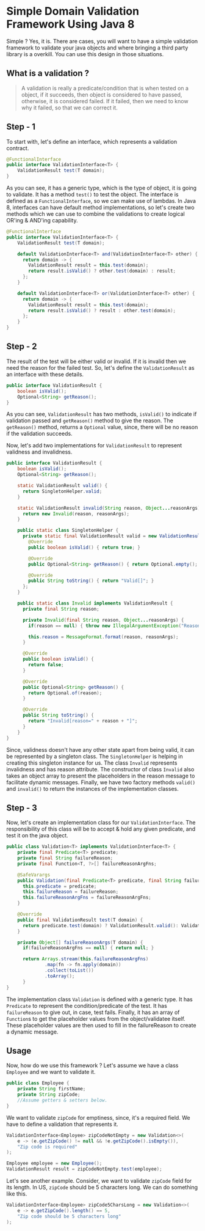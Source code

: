 # Simple Domain Validation Framework Using Java 8
Simple ? Yes, it is. There are cases, you will want to have a simple validation framework to validate your java objects and where bringing a third party library is a overkill. You can use this design in those situations.

## What is a validation ?
>A validation is really a predicate/condition that is when tested on a object, if it succeeds, then object is considered to have passed, otherwise, it is considered failed. If it failed, then we need to know why it failed, so that we can correct it.

## Step - 1
To start with, let's define an interface, which represents a validation contract.

```Java
@FunctionalInterface
public interface ValidationInterface<T> {
    ValidationResult test(T domain);
}
```
As you can see, it has a generic type, which is the type of object, it is going to validate. It has a method ```test()``` to test the object. The interface is defined as a ```FunctionalInterface```, so we can make use of lambdas. In Java 8, interfaces can have default method implementations, so let's create two methods which we can use to combine the validations to create logical OR'ing & AND'ing capability.

```Java
@FunctionalInterface
public interface ValidationInterface<T> {
    ValidationResult test(T domain);

    default ValidationInterface<T> and(ValidationInterface<T> other) {
      return domain -> {
        ValidationResult result = this.test(domain);
        return result.isValid() ? other.test(domain) : result;
      };
    }

    default ValidationInterface<T> or(ValidationInterface<T> other) {
      return domain -> {
        ValidationResult result = this.test(domain);
        return result.isValid() ? result : other.test(domain);
      };
    }
}
```
## Step - 2
The result of the test will be either valid or invalid. If it is invalid then we need the reason for the failed test. So, let's define the ```ValidationResult``` as an interface with these details.
```Java
public interface ValidationResult {
    boolean isValid();
    Optional<String> getReason();
}
```
As you can see, ```ValidationResult``` has two methods, ```isValid()``` to indicate if validation passed and ```getReason()``` method to give the reason. The ```getReason()``` method, returns a ```Optional``` value, since, there will be no reason if the validation succeeds.

Now, let's add two implementations for ```ValidationResult``` to represent validness and invalidness.
```Java
public interface ValidationResult {
    boolean isValid();
    Optional<String> getReason();

    static ValidationResult valid() {
      return SingletonHelper.valid;
    }

    static ValidationResult invalid(String reason, Object...reasonArgs) {
      return new Invalid(reason, reasonArgs);
    }

    public static class SingletonHelper {
      private static final ValidationResult valid = new ValidationResult() {
        @Override
        public boolean isValid() { return true; }

        @Override
        public Optional<String> getReason() { return Optional.empty(); }

        @Override
        public String toString() { return "Valid[]"; }
      };
    }

    public static class Invalid implements ValidationResult {
      private final String reason;

      private Invalid(final String reason, Object...reasonArgs) {
        if(reason == null) { throw new IllegalArgumentException("Reason is required"); }

        this.reason = MessageFormat.format(reason, reasonArgs);
      }

      @Override
      public boolean isValid() {
        return false;
      }

      @Override
      public Optional<String> getReason() {
        return Optional.of(reason);
      }

      @Override
      public String toString() {
        return "Invalid[reason=" + reason + "]";
      }
    }
}
```
Since, validness doesn't have any other state apart from being valid, it can be represented by a singleton class. The ```SingletonHelper``` is helping in creating this singleton instance for us. The class ```Invalid``` represents invalidness and has reason attribute. The constructor of class  ```Invalid``` also takes an object array to present the placeholders in the reason message to facilitate dynamic messages. Finally, we have two factory methods ```valid()``` and ```invalid()``` to return the instances of the implementation classes.

## Step - 3
Now, let's create an implementation class for our ```ValidationInterface```. The responsibility of this class will be to accept & hold any given predicate, and test it on the java object.
```Java
public class Validation<T> implements ValidationInterface<T> {
    private final Predicate<T> predicate;
    private final String failureReason;
    private final Function<T, ?>[] failureReasonArgFns;

    @SafeVarargs
    public Validation(final Predicate<T> predicate, final String failureReason, final Function<T, ?>...failureReasonArgFns) {
      this.predicate = predicate;
      this.failureReason = failureReason;
      this.failureReasonArgFns = failureReasonArgFns;
    }

    @Override
    public final ValidationResult test(T domain) {
      return predicate.test(domain) ? ValidationResult.valid(): ValidationResult.invalid(failureReason, failureReasonArgs(domain));
    }

    private Object[] failureReasonArgs(T domain) {
      if(failureReasonArgFns == null) { return null; }

      return Arrays.stream(this.failureReasonArgFns)
              .map(fn -> fn.apply(domain))
              .collect(toList())
              .toArray();
      }
}
```
The implementation class ```Validation``` is defined with a generic type. It has ```Predicate``` to represent the condition/predicate of the test. It has ```failureReason``` to give out, in case, test fails. Finally, it has an array of ```Function```s to get the placeholder values from the object/validatee itself. These placeholder values are then used to fill in the failureReason to create a dynamic message.
## Usage
Now, how do we use this framework ? Let's assume we have a class ```Employee``` and we want to validate it.
```Java
public class Employee {
    private String firstName;
    private String zipCode;   
    //Assume getters & setters below.
}
```
We want to validate ```zipCode``` for emptiness, since, it's a required field. We have to define a validation that represents it.
```Java
ValidationInterface<Employee> zipCodeNotEmpty = new Validation<>(
    e -> (e.getZipCode() != null && !e.getZipCode().isEmpty()),
    "Zip code is required"
);

Employee employee = new Employee();
ValidationResult result = zipCodeNotEmpty.test(employee);
```
Let's see another example. Consider, we want to validate ```zipCode``` field for its length. In US, ```zipCode``` should be 5 characters long. We can do something like this.
```Java
ValidationInterface<Employee> zipCode5CharsLong = new Validation<>(
    e -> e.getZipCode().length() == 5,
    "Zip code should be 5 characters long"
);
```
